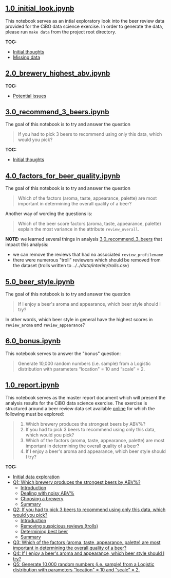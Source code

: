 **[1.0_initial_look.ipynb](/notebooks/explore/1.0_initial_look.ipynb)**
---

This notebook serves as an intial exploratory look into the beer review data provided for the CiBO data science exercise. In order to generate the data, please run `make data` from the project root directory.
 
**TOC:**
* [Initial thoughts](/notebooks/explore/1.0_initial_look.ipynb)
* [Missing data](/notebooks/explore/1.0_initial_look.ipynb)

**[2.0_brewery_highest_abv.ipynb](/notebooks/explore/2.0_brewery_highest_abv.ipynb)**
---


 
**TOC:**
* [Potential issues](/notebooks/explore/2.0_brewery_highest_abv.ipynb)

**[3.0_recommend_3_beers.ipynb](/notebooks/explore/3.0_recommend_3_beers.ipynb)**
---

The goal of this notebook is to try and answer the question
> If you had to pick 3 beers to recommend using only this data, which would you pick?
 
**TOC:**
* [Initial thoughts](/notebooks/explore/3.0_recommend_3_beers.ipynb)

**[4.0_factors_for_beer_quality.ipynb](/notebooks/explore/4.0_factors_for_beer_quality.ipynb)**
---

The goal of this notebook is to try and answer the question
> Which of the factors (aroma, taste, appearance, palette) are most important in determining the overall quality of a beer?

Another way of wording the questions is:
> Which of the beer score factors (aroma, taste, appearance, palette) explain the most variance in the attribute `review_overall`.

**NOTE:** we learned several things in analysis [3.0_recommend_3_beers](3.0_recommend_3_beers.ipynb) that impact this analysis:
- we can remove the reviews that had no associated `review_profilename`
- there were numerous "troll" reviewers which should be removed from the dataset (trolls written to *../../data/interim/trolls.csv*)

**[5.0_beer_style.ipynb](/notebooks/explore/5.0_beer_style.ipynb)**
---

The goal of this notebook is to try and answer the question
> If I enjoy a beer's aroma and appearance, which beer style should I try?

In other words, which beer style in general have the highest scores in `review_aroma` and `review_appearance`?

**[6.0_bonus.ipynb](/notebooks/explore/6.0_bonus.ipynb)**
---

This notebook serves to answer the "bonus" question:

> Generate 10,000 random numbers (i.e. sample) from a Logistic distribution with parameters “location" = 10 and “scale” = 2.

**[1.0_report.ipynb](/notebooks/reports/1.0_report.ipynb)**
---

This notebook serves as the master report document which will present the analysis results for the CiBO data science exercise. The exercise is structured around a beer review data set available [online](https://urldefense.proofpoint.com/v2/url?u=https-3A__s3.amazonaws.com_demo-2Ddatasets_beer-5Freviews.tar.gz&d=DwMFaQ&c=imBPVzF25OnBgGmVOlcsiEgHoG1i6YHLR0Sj_gZ4adc&r=8bgQeuykrF3aSX4ERnAE37e9TNni25ddf39sbnkKHrQ&m=hkI6yrD7SBn4Z9WO9Zt31KmSuYIswplFpvMihrHqFd4&s=PStqu-SKl1ZEMNBu4MLVtzHvrTddC9h1mM3NqDgmYmI&e=) for which the following must be explored:
> 1. Which brewery produces the strongest beers by ABV%?
> 2. If you had to pick 3 beers to recommend using only this data, which would you pick?
> 3. Which of the factors (aroma, taste, appearance, palette) are most important in determining the overall quality of a beer?
> 4. If I enjoy a beer's aroma and appearance, which beer style should I try?
 
**TOC:**
* [Initial data exploration](/notebooks/reports/1.0_report.ipynb)
* [Q1: Which brewery produces the strongest beers by ABV%?](/notebooks/reports/1.0_report.ipynb)
  * [Introduction](/notebooks/reports/1.0_report.ipynb)
  * [Dealing with noisy ABV%](/notebooks/reports/1.0_report.ipynb)
  * [Choosing a brewery](/notebooks/reports/1.0_report.ipynb)
  * [Summary](/notebooks/reports/1.0_report.ipynb)
* [Q2: If you had to pick 3 beers to recommend using only this data, which would you pick?](/notebooks/reports/1.0_report.ipynb)
  * [Introduction](/notebooks/reports/1.0_report.ipynb)
  * [Removing suspicious reviews (trolls)](/notebooks/reports/1.0_report.ipynb)
  * [Determining best beer](/notebooks/reports/1.0_report.ipynb)
  * [Summary](/notebooks/reports/1.0_report.ipynb)
* [Q3: Which of the factors (aroma, taste, appearance, palette) are most important in determining the overall quality of a beer?](/notebooks/reports/1.0_report.ipynb)
* [Q4: If I enjoy a beer's aroma and appearance, which beer style should I try?](/notebooks/reports/1.0_report.ipynb)
* [Q5: Generate 10,000 random numbers (i.e. sample) from a Logistic distribution with parameters “location" = 10 and “scale” = 2.](/notebooks/reports/1.0_report.ipynb)

